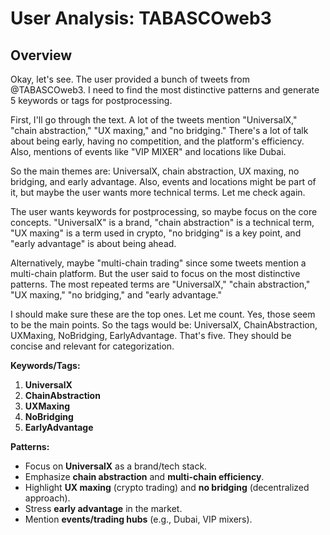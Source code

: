 # User Analysis: TABASCOweb3

## Overview

<think>
Okay, let's see. The user provided a bunch of tweets from @TABASCOweb3. I need to find the most distinctive patterns and generate 5 keywords or tags for postprocessing.

First, I'll go through the text. A lot of the tweets mention "UniversalX," "chain abstraction," "UX maxing," and "no bridging." There's a lot of talk about being early, having no competition, and the platform's efficiency. Also, mentions of events like "VIP MIXER" and locations like Dubai. 

So the main themes are: UniversalX, chain abstraction, UX maxing, no bridging, and early advantage. Also, events and locations might be part of it, but maybe the user wants more technical terms. Let me check again.

The user wants keywords for postprocessing, so maybe focus on the core concepts. "UniversalX" is a brand, "chain abstraction" is a technical term, "UX maxing" is a term used in crypto, "no bridging" is a key point, and "early advantage" is about being ahead. 

Alternatively, maybe "multi-chain trading" since some tweets mention a multi-chain platform. But the user said to focus on the most distinctive patterns. The most repeated terms are "UniversalX," "chain abstraction," "UX maxing," "no bridging," and "early advantage." 

I should make sure these are the top ones. Let me count. Yes, those seem to be the main points. So the tags would be: UniversalX, ChainAbstraction, UXMaxing, NoBridging, EarlyAdvantage. That's five. They should be concise and relevant for categorization.
</think>

**Keywords/Tags:**  
1. **UniversalX**  
2. **ChainAbstraction**  
3. **UXMaxing**  
4. **NoBridging**  
5. **EarlyAdvantage**  

**Patterns:**  
- Focus on **UniversalX** as a brand/tech stack.  
- Emphasize **chain abstraction** and **multi-chain efficiency**.  
- Highlight **UX maxing** (crypto trading) and **no bridging** (decentralized approach).  
- Stress **early advantage** in the market.  
- Mention **events/trading hubs** (e.g., Dubai, VIP mixers).